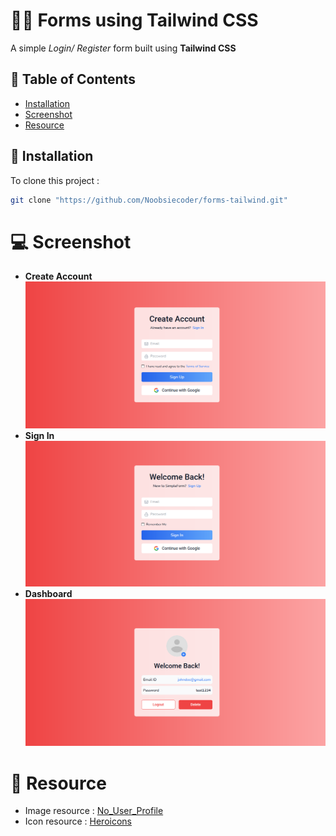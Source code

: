 # 👨‍💻 Forms using Tailwind CSS

A simple _Login/ Register_ form built using **Tailwind CSS**
<br>

## 📜 Table of Contents

- [Installation](#🚀-Installation)
- [Screenshot](#💻-Screenshot)
- [Resource](#📕-Resource)

## 🚀 Installation

To clone this project :

```bash
git clone "https://github.com/Noobsiecoder/forms-tailwind.git"
```

# 💻 Screenshot

- **Create Account**
  ![Alt text](https://raw.githubusercontent.com/Noobsiecoder/forms-tailwind/main/src/image/create_account.png)
  <br>
- **Sign In**
  ![Alt text](https://raw.githubusercontent.com/Noobsiecoder/forms-tailwind/main/src/image/log_in.png)
  <br>
- **Dashboard**
  ![Alt text](https://raw.githubusercontent.com/Noobsiecoder/forms-tailwind/main/src/image/dashboard.png)
  <br>

# 📕 Resource

- Image resource :
  [No_User_Profile](https://developers.google.com/web/images/contributors/no-photo.jpg)
  <br>
- Icon resource :
  [Heroicons](https://heroicons.com/)
